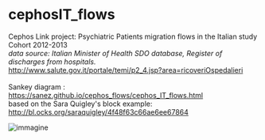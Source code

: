 # cephosIT_flows


Cephos Link project: Psychiatric Patients migration flows in the Italian study Cohort 2012-2013<br>
<i>data source: Italian Minister of Health SDO database, Register of discharges from hospitals.</i> <br>
http://www.salute.gov.it/portale/temi/p2_4.jsp?area=ricoveriOspedalieri<br><br>
Sankey diagram : https://sanez.github.io/cephos_flows/cephos_IT_flows.html <br>
based on the  Sara Quigley's block example:
http://bl.ocks.org/saraquigley/4f48f63c66ae6ee67864

![immagine](https://user-images.githubusercontent.com/11553706/41292043-4574a824-6e49-11e8-9699-c03fc519662c.png)
